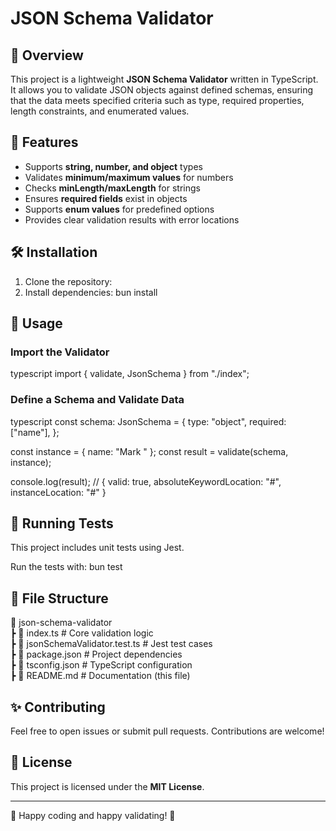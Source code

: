 # JSON Schema Validator

## 📌 Overview
This project is a lightweight **JSON Schema Validator** written in TypeScript. It allows you to validate JSON objects against defined schemas, ensuring that the data meets specified criteria such as type, required properties, length constraints, and enumerated values.

## 🚀 Features
- Supports **string, number, and object** types
- Validates **minimum/maximum values** for numbers
- Checks **minLength/maxLength** for strings
- Ensures **required fields** exist in objects
- Supports **enum values** for predefined options
- Provides clear validation results with error locations

## 🛠️ Installation
1. Clone the repository:
2. Install dependencies:
   bun install
   
## 📌 Usage
### Import the Validator
typescript
import { validate, JsonSchema } from "./index";
### Define a Schema and Validate Data
typescript
const schema: JsonSchema = {
    type: "object",
    required: ["name"],
};

const instance = { name: "Mark " };
const result = validate(schema, instance);

console.log(result); // { valid: true, absoluteKeywordLocation: "#", instanceLocation: "#" }
## 🧪 Running Tests
This project includes unit tests using Jest.

Run the tests with:
bun test

## 📄 File Structure
📂 json-schema-validator   
 ┣ 📜 index.ts  # Core validation logic   
 ┣ 📜 jsonSchemaValidator.test.ts # Jest test cases  
 ┣ 📜 package.json   # Project dependencies   
 ┣ 📜 tsconfig.json  # TypeScript configuration    
 ┣ 📜 README.md      # Documentation (this file)    
 
## ✨ Contributing
Feel free to open issues or submit pull requests. Contributions are welcome!

## 📜 License
This project is licensed under the **MIT License**.

---
🚀 Happy coding and happy validating! 🎯
   
